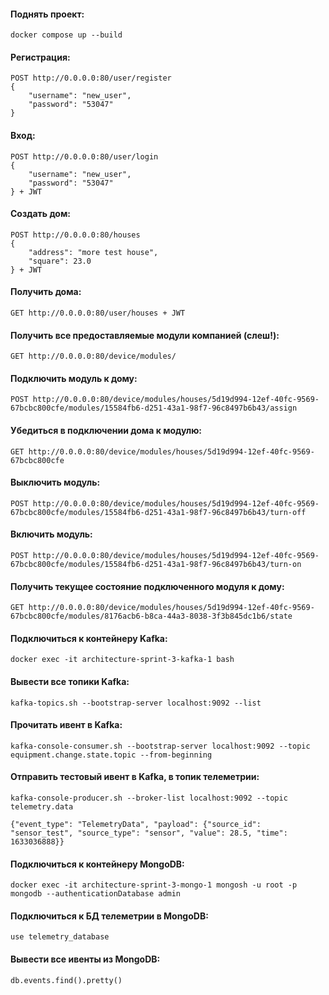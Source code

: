#### Поднять проект:
```
docker compose up --build
```

#### Регистрация:
```
POST http://0.0.0.0:80/user/register
{
    "username": "new_user",
    "password": "53047"
}
```

#### Вход:
```
POST http://0.0.0.0:80/user/login
{
    "username": "new_user",
    "password": "53047"
} + JWT
```

#### Создать дом:
```
POST http://0.0.0.0:80/houses
{
    "address": "more test house",
    "square": 23.0
} + JWT
```

#### Получить дома:
```
GET http://0.0.0.0:80/user/houses + JWT
```

#### Получить все предоставляемые модули компанией (слеш!):
```
GET http://0.0.0.0:80/device/modules/
```

#### Подключить модуль к дому:
```
POST http://0.0.0.0:80/device/modules/houses/5d19d994-12ef-40fc-9569-67bcbc800cfe/modules/15584fb6-d251-43a1-98f7-96c8497b6b43/assign
```

#### Убедиться в подключении дома к модулю:
```
GET http://0.0.0.0:80/device/modules/houses/5d19d994-12ef-40fc-9569-67bcbc800cfe
```

#### Выключить модуль:
```
POST http://0.0.0.0:80/device/modules/houses/5d19d994-12ef-40fc-9569-67bcbc800cfe/modules/15584fb6-d251-43a1-98f7-96c8497b6b43/turn-off
```

#### Включить модуль:
```
POST http://0.0.0.0:80/device/modules/houses/5d19d994-12ef-40fc-9569-67bcbc800cfe/modules/15584fb6-d251-43a1-98f7-96c8497b6b43/turn-on
```

#### Получить текущее состояние подключенного модуля к дому:
```
GET http://0.0.0.0:80/device/modules/houses/5d19d994-12ef-40fc-9569-67bcbc800cfe/modules/8176acb6-b8ca-44a3-8038-3f3b845dc1b6/state
```

#### Подключиться к контейнеру Kafka:
```
docker exec -it architecture-sprint-3-kafka-1 bash
```

#### Вывести все топики Kafka:
```
kafka-topics.sh --bootstrap-server localhost:9092 --list
```

#### Прочитать ивент в Kafka:
```
kafka-console-consumer.sh --bootstrap-server localhost:9092 --topic equipment.change.state.topic --from-beginning
```

#### Отправить тестовый ивент в Kafka, в топик телеметрии:
```
kafka-console-producer.sh --broker-list localhost:9092 --topic telemetry.data

{"event_type": "TelemetryData", "payload": {"source_id": "sensor_test", "source_type": "sensor", "value": 28.5, "time": 1633036888}}
```

#### Подключиться к контейнеру MongoDB:
```
docker exec -it architecture-sprint-3-mongo-1 mongosh -u root -p mongodb --authenticationDatabase admin
```

#### Подключиться к БД телеметрии в MongoDB:
```
use telemetry_database
```

#### Вывести все ивенты из MongoDB:
```
db.events.find().pretty()
```
